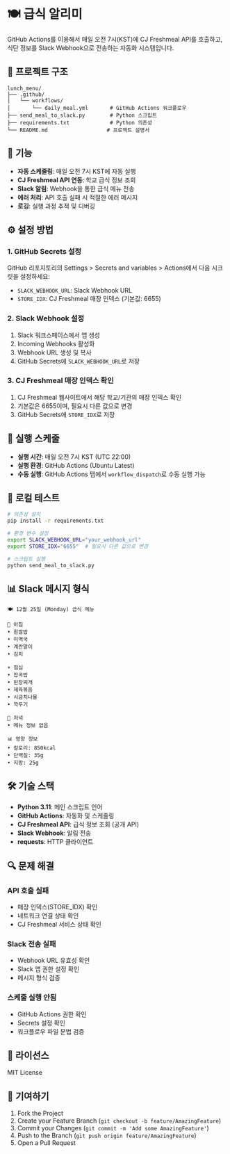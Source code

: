 # 🍽️ 급식 알리미

GitHub Actions를 이용해서 매일 오전 7시(KST)에 CJ Freshmeal API를 호출하고, 식단 정보를 Slack Webhook으로 전송하는 자동화 시스템입니다.

## 📁 프로젝트 구조

```
lunch_menu/
├── .github/
│   └── workflows/
│       └── daily_meal.yml       # GitHub Actions 워크플로우
├── send_meal_to_slack.py        # Python 스크립트
├── requirements.txt             # Python 의존성
└── README.md                   # 프로젝트 설명서
```

## 🚀 기능

- **자동 스케줄링**: 매일 오전 7시 KST에 자동 실행
- **CJ Freshmeal API 연동**: 학교 급식 정보 조회
- **Slack 알림**: Webhook을 통한 급식 메뉴 전송
- **에러 처리**: API 호출 실패 시 적절한 에러 메시지
- **로깅**: 실행 과정 추적 및 디버깅

## ⚙️ 설정 방법

### 1. GitHub Secrets 설정

GitHub 리포지토리의 Settings > Secrets and variables > Actions에서 다음 시크릿을 설정하세요:

- `SLACK_WEBHOOK_URL`: Slack Webhook URL
- `STORE_IDX`: CJ Freshmeal 매장 인덱스 (기본값: 6655)

### 2. Slack Webhook 설정

1. Slack 워크스페이스에서 앱 생성
2. Incoming Webhooks 활성화
3. Webhook URL 생성 및 복사
4. GitHub Secrets에 `SLACK_WEBHOOK_URL`로 저장

### 3. CJ Freshmeal 매장 인덱스 확인

1. CJ Freshmeal 웹사이트에서 해당 학교/기관의 매장 인덱스 확인
2. 기본값은 6655이며, 필요시 다른 값으로 변경
3. GitHub Secrets에 `STORE_IDX`로 저장

## 📅 실행 스케줄

- **실행 시간**: 매일 오전 7시 KST (UTC 22:00)
- **실행 환경**: GitHub Actions (Ubuntu Latest)
- **수동 실행**: GitHub Actions 탭에서 `workflow_dispatch`로 수동 실행 가능

## 🔧 로컬 테스트

```bash
# 의존성 설치
pip install -r requirements.txt

# 환경 변수 설정
export SLACK_WEBHOOK_URL="your_webhook_url"
export STORE_IDX="6655"  # 필요시 다른 값으로 변경

# 스크립트 실행
python send_meal_to_slack.py
```

## 📊 Slack 메시지 형식

```
🍽️ 12월 25일 (Monday) 급식 메뉴

🌅 아침
• 흰쌀밥
• 미역국
• 계란말이
• 김치

☀️ 점심
• 잡곡밥
• 된장찌개
• 제육볶음
• 시금치나물
• 깍두기

🌙 저녁
• 메뉴 정보 없음

📊 영양 정보
• 칼로리: 850kcal
• 단백질: 35g
• 지방: 25g
```

## 🛠️ 기술 스택

- **Python 3.11**: 메인 스크립트 언어
- **GitHub Actions**: 자동화 및 스케줄링
- **CJ Freshmeal API**: 급식 정보 조회 (공개 API)
- **Slack Webhook**: 알림 전송
- **requests**: HTTP 클라이언트

## 🔍 문제 해결

### API 호출 실패
- 매장 인덱스(STORE_IDX) 확인
- 네트워크 연결 상태 확인
- CJ Freshmeal 서비스 상태 확인

### Slack 전송 실패
- Webhook URL 유효성 확인
- Slack 앱 권한 설정 확인
- 메시지 형식 검증

### 스케줄 실행 안됨
- GitHub Actions 권한 확인
- Secrets 설정 확인
- 워크플로우 파일 문법 검증

## 📝 라이선스

MIT License

## 🤝 기여하기

1. Fork the Project
2. Create your Feature Branch (`git checkout -b feature/AmazingFeature`)
3. Commit your Changes (`git commit -m 'Add some AmazingFeature'`)
4. Push to the Branch (`git push origin feature/AmazingFeature`)
5. Open a Pull Request 